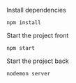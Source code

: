 Install dependencies

`npm install`

Start the project front

`npm start`

Start the project back

`nodemon server`
